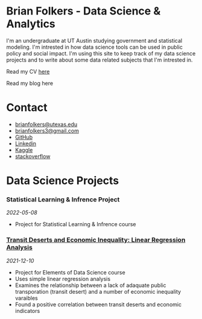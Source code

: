 # Brian Folkers - Data Science & Analytics
I'm an undergraduate at UT Austin studying government and statistical modeling. I'm intrested in how data science tools can be used in public policy and social impact. I'm using this site to keep track of my data science projects and to write about some data related subjects that I'm intrested in.

Read my CV [here](https://drive.google.com/file/d/1PDZKe4IQCpqUa8njlCbieDP0ZWr1SY23/view?usp=sharing)

Read my blog here

# Contact
- brianfolkers@utexas.edu
- brianfolkers3@gmail.com
- [GitHub](https://github.com/BriandFolkers)
- [Linkedin](https://www.linkedin.com/in/brian-d-folkers-898a311a2/)
- [Kaggle](https://www.kaggle.com/briandfolkers)
- [stackoverflow](https://stackoverflow.com/users/16336822/brian-folkers)

# Data Science Projects
### Statistical Learning & Infrence Project
*2022-05-08*
- Project for Statistical Learning & Infrence course

### [Transit Deserts and Economic Inequality: Linear Regression Analysis](https://github.com/BriandFolkers/DS-Project)
*2021-12-10*
- Project for Elements of Data Science course
- Uses simple linear regression analysis
- Examines the relationship between a lack of adaquate public transporation (transit desert) and a number of economic inequality varaibles
- Found a positive correlation between transit deserts and economic indicators
